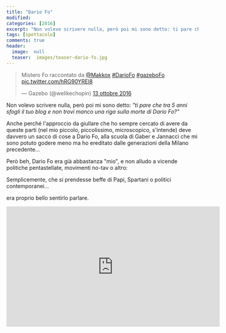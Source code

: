 ```yaml
---
title: "Dario Fo"
modified:
categories: [2016]
excerpt: "Non volevo scrivere nulla, però poi mi sono detto: ti pare che tra 5 anni sfogli il tuo blog e non trovi manco una riga sulla morte di Dario Fo?..."
tags: [spettacolo]
comments: true
header:  
  image:  null
  teaser:  images/teaser-dario-fo.jpg
---
```


<blockquote class="twitter-video" data-lang="it"><p lang="it" dir="ltr">Mistero Fo raccontato da <a href="https://twitter.com/makkox">@Makkox</a> <a href="https://twitter.com/hashtag/DarioFo?src=hash">#DarioFo</a> <a href="https://twitter.com/hashtag/gazeboFo?src=hash">#gazeboFo</a> <a href="https://t.co/hRG90YREl8">pic.twitter.com/hRG90YREl8</a></p>&mdash; Gazebo (@welikechopin) <a href="https://twitter.com/welikechopin/status/786636006502129664">13 ottobre 2016</a></blockquote>
<script async src="//platform.twitter.com/widgets.js" charset="utf-8"></script>

Non volevo scrivere nulla, però poi mi sono detto: _"ti pare che tra 5 anni sfogli il tuo blog e non trovi manco una riga sulla morte di Dario Fo?"_

Anche perché l'approccio da giullare che ho sempre cercato di avere da queste parti (nel mio piccolo, piccolissimo, microscopico, s'intende) deve davvero un sacco di cose a Dario Fo, alla scuola di Gaber e Jannacci che mi sono potuto godere meno ma ho ereditato dalle generazioni della Milano precedente...

Però beh, Dario Fo era già abbastanza "mio", e non alludo a vicende politiche pentastellate, movimenti no-tav o altro: 

Semplicemente, che si prendesse beffe di Papi, Spartani o politici contemporanei...

era proprio bello sentirlo parlare.

<iframe width="560" height="315" src="https://www.youtube.com/embed/cDUw71sv9yo" frameborder="0" allowfullscreen></iframe>
